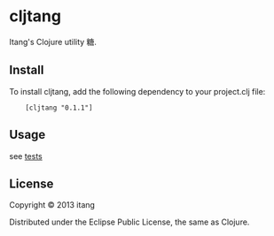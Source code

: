 # cljtang

Itang's Clojure utility 糖.

## Install

To install cljtang, add the following dependency to your project.clj file:

        [cljtang "0.1.1"]
        
## Usage

see [tests](https://github.com/itang/cljtang/tree/master/test/cljtang) 


## License

Copyright © 2013 itang

Distributed under the Eclipse Public License, the same as Clojure.
